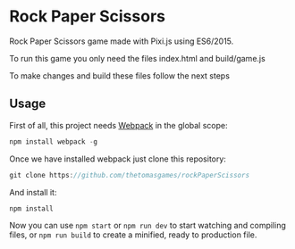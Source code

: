 # Rock Paper Scissors

Rock Paper Scissors game made with Pixi.js using ES6/2015.

To run this game you only need the files index.html and build/game.js

To make changes and build these files follow the next steps

## Usage

First of all, this project needs [Webpack](https://webpack.github.io/) in the global scope:

```js
npm install webpack -g
```

Once we have installed webpack just clone this repository:

```js
git clone https://github.com/thetomasgames/rockPaperScissors
```

And install it:

```js
npm install
```

Now you can use `npm start` or `npm run dev` to start watching and compiling files, or `npm run build` to create a minified, ready to production file.
